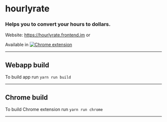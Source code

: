 # hourlyrate

### Helps you to convert your hours to dollars.

Website: https://hourlyrate.frontend.im or

Available in [![Chrome extension](https://img.shields.io/chrome-web-store/v/bgjbahmkflngdopgjifphcpepapgohca.svg)](https://chrome.google.com/webstore/detail/hourlyrate/bgjbahmkflngdopgjifphcpepapgohca)

---

## Webapp build

To build app run `yarn run build`

---

## Chrome build

To build Chrome extension run `yarn run chrome`

---

